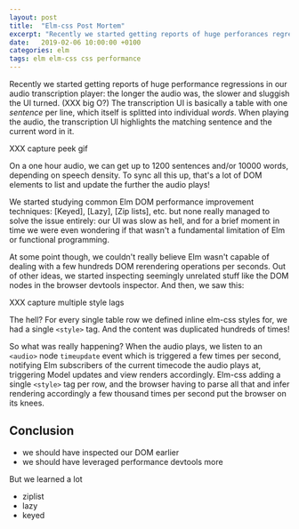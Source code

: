 ```yaml
---
layout: post
title:  "Elm-css Post Mortem"
excerpt: "Recently we started getting reports of huge perforances regression in our audio transcription player. We found out it was because of... styling!"
date:   2019-02-06 10:00:00 +0100
categories: elm
tags: elm elm-css css performance
---
```


Recently we started getting reports of huge performance regressions in our audio transcription player: the longer the audio was, the slower and sluggish the UI turned. (XXX big O?) The transcription UI is basically a table with one *sentence* per line, which itself is splitted into individual *words*. When playing the audio, the transcription UI highlights the matching sentence and the current word in it.

XXX capture peek gif

On a one hour audio, we can get up to 1200 sentences and/or 10000 words, depending on speech density. To sync all this up, that's a lot of DOM elements to list and update the further the audio plays!

We started studying common Elm DOM performance improvement techniques: [Keyed], [Lazy], [Zip lists], etc. but none really managed to solve the issue entirely: our UI was slow as hell, and for a brief moment in time we were even wondering if that wasn't a fundamental limitation of Elm or functional programming.

At some point though, we couldn't really believe Elm wasn't capable of dealing with a few hundreds DOM rerendering operations per seconds. Out of other ideas, we started inspecting seemingly unrelated stuff like the DOM nodes in the browser devtools inspector. And then, we saw this:

XXX capture multiple style lags

The hell? For every single table row we defined inline elm-css styles for, we had a single `<style>` tag. And the content was duplicated hundreds of times!

So what was really happening? When the audio plays, we listen to an `<audio>` node `timeupdate` event which is triggered a few times per second, notifying Elm subscribers of the current timecode the audio plays at, triggering Model updates and view renders accordingly. Elm-css adding a single `<style>` tag per row, and the browser having to parse all that and infer rendering accordingly a few thousand times per second put the browser on its knees.

## Conclusion

- we should have inspected our DOM earlier
- we should have leveraged performance devtools more

But we learned a lot

- ziplist
- lazy
- keyed
